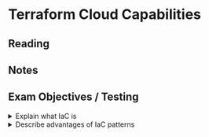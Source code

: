 # Terraform Cloud Capabilities

## Reading

## Notes

## Exam Objectives / Testing

<details>
<summary>Explain what IaC is</summary>

- Nested list
  - with sub-items
</details>

<details>
<summary>Describe advantages of IaC patterns</summary>

- Nested list
  - with sub-items
</details>